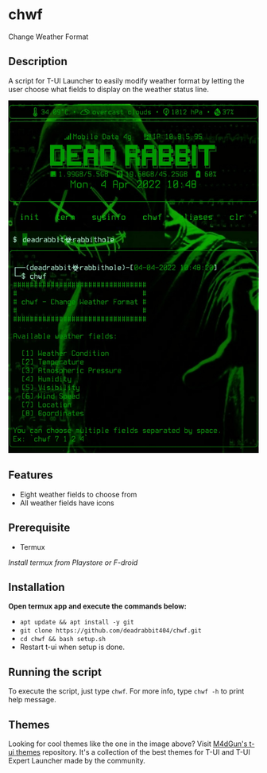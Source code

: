 # chwf
Change Weather Format

## Description
A script for T-UI Launcher to easily modify weather format
by letting the user choose what fields to display on the
weather status line.
 
![Screenshot](image/chwf.jpg)

## Features
* Eight weather fields to choose from
* All weather fields have icons

## Prerequisite
* Termux

_Install termux from Playstore or F-droid_

## Installation
**Open termux app and execute the commands below:**
* `apt update && apt install -y git`
* `git clone https://github.com/deadrabbit404/chwf.git`
* `cd chwf && bash setup.sh`
* Restart t-ui when setup is done.

## Running the script
To execute the script, just type `chwf`. For more info, type
`chwf -h` to print help message.

## Themes
Looking for cool themes like the one in the image above? Visit
[M4dGun's t-ui themes](https://github.com/M4dGun/t-ui_themes)
repository. It's a  collection of the best themes for
T-UI and T-UI Expert Launcher made by the community.
